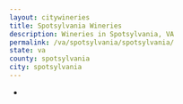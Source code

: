 ```yaml
---
layout: citywineries
title: Spotsylvania Wineries
description: Wineries in Spotsylvania, VA
permalink: /va/spotsylvania/spotsylvania/
state: va
county: spotsylvania
city: spotsylvania
---
```

-
